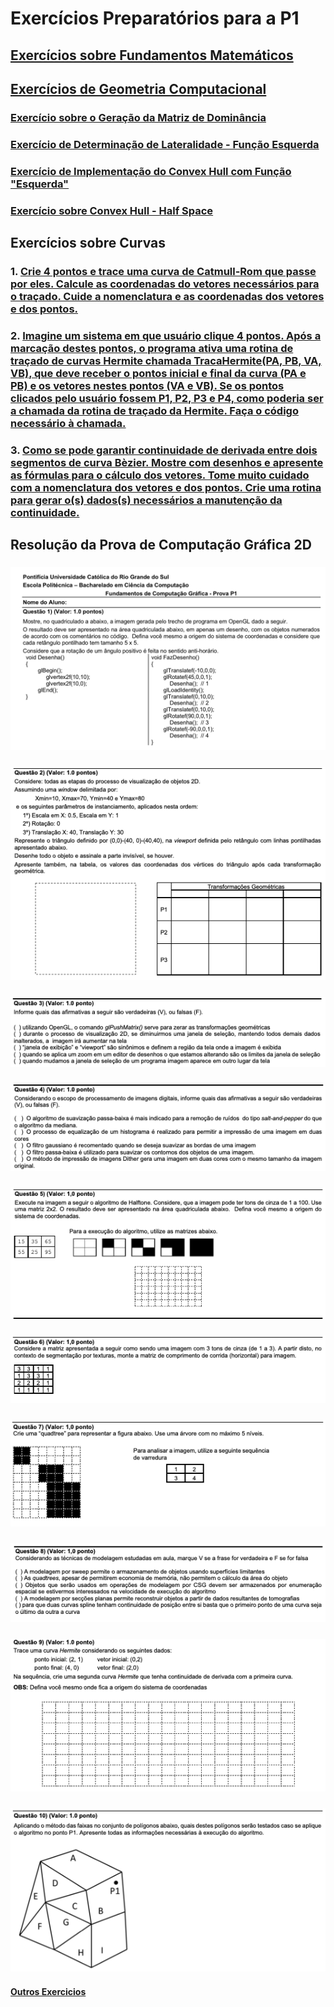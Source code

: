 # Exercícios Preparatórios para a P1


## [Exercícios sobre Fundamentos Matemáticos](https://www.inf.pucrs.br/pinho/CG/Exercicios/Lista2D/FundMatematicos/ExerciciosFundamentosMatematicos.html)


## [Exercícios de Geometria Computacional](https://www.inf.pucrs.br/pinho/CG/Exercicios/Lista2D/ExerciciosGeometriaComputacional.html)

### [Exercício sobre o Geração da Matriz de Dominância](https://www.youtube.com/watch?v=otoWXpHBoBg)

### [Exercício de Determinação de Lateralidade - Função Esquerda](https://www.youtube.com/watch?v=Uql0JL561_0)

### [Exercício de Implementação do Convex Hull com Função "Esquerda"](https://www.youtube.com/watch?v=NBM000u-SSA)

### [Exercício sobre Convex Hull - Half Space](https://www.youtube.com/watch?v=LpEMykLTx2k)


## Exercícios sobre Curvas

### 1. [Crie 4 pontos e trace uma curva de Catmull-Rom que passe por eles. Calcule as coordenadas do vetores necessários para o traçado. Cuide a nomenclatura e as coordenadas dos vetores e dos pontos.](https://www.youtube.com/watch?v=S5GopgUzh3c)

### 2. [Imagine um sistema em que usuário clique 4 pontos.  Após a marcação destes pontos, o programa ativa uma rotina de traçado de curvas Hermite chamada TracaHermite(PA, PB, VA, VB), que deve receber o pontos inicial e final da curva (PA e PB) e os vetores nestes pontos (VA e VB). Se os pontos clicados pelo usuário fossem P1, P2, P3 e P4, como poderia ser a chamada da rotina de traçado da Hermite. Faça o código necessário à chamada.](https://www.youtube.com/watch?v=srohPI8Lm4w)

### 3. [Como se pode garantir continuidade de derivada entre dois segmentos de curva Bèzier. Mostre com desenhos e apresente as fórmulas para o cálculo dos vetores. Tome muito cuidado com a nomenclatura dos vetores e dos pontos. Crie uma rotina para gerar o(s) dados(s) necessários a manutenção da continuidade.](https://www.youtube.com/watch?v=pjbjpFeSIVE)


## Resolução da Prova de Computação Gráfica 2D

### [![Questão 1](.\ResolucaoP1\Questao01.png)](https://www.youtube.com/watch?v=NjVkXYkdrYA)

### [![Questão 2](.\ResolucaoP1\Questao02.png)](https://www.youtube.com/watch?v=vW9DxFBDFPU)

### [![Questão 3](.\ResolucaoP1\Questao03.png)](https://www.youtube.com/watch?v=IvY301fEscY)

### [![Questão 4](.\ResolucaoP1\Questao04.png)](https://www.youtube.com/watch?v=uSvOfiyVtjU)

### [![Questão 5](.\ResolucaoP1\Questao05.png)](https://www.youtube.com/watch?v=ax1x75b0Jxs)

### [![Questão 6](.\ResolucaoP1\Questao06.png)](https://www.youtube.com/watch?v=7ry72cyfY_E)

### [![Questão 7](.\ResolucaoP1\Questao07.png)](https://www.youtube.com/watch?v=hNvENn7nZ_g)

### [![Questão 8](.\ResolucaoP1\Questao08.png)](https://www.youtube.com/watch?v=_xyqegQ0VXg)

### [![Questão 9](.\ResolucaoP1\Questao09.png)](https://www.youtube.com/watch?v=umZffOR7KZY)

### [![Questão 10](.\ResolucaoP1\Questao10.png)](https://www.youtube.com/watch?v=rrDzG-w1Uhs)


#### [Outros Exercicios](https://www.inf.pucrs.br/pinho/CG/Exercicios/Lista2D/ExerciciosP1.html)
